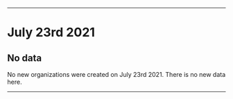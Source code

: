
***

# July 23rd 2021

## No data

No new organizations were created on July 23rd 2021. There is no new data here.

***
